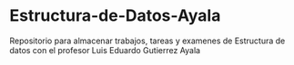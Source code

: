 # Estructura-de-Datos-Ayala
Repositorio para almacenar trabajos, tareas y examenes de Estructura de datos con el profesor Luis Eduardo Gutierrez Ayala
